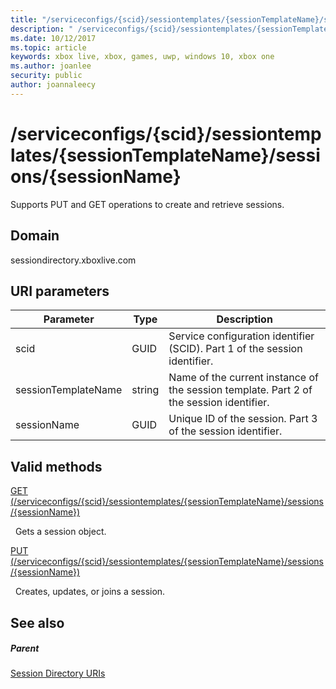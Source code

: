 ```yaml
---
title: "/serviceconfigs/{scid}/sessiontemplates/{sessionTemplateName}/sessions/{sessionName}"
description: " /serviceconfigs/{scid}/sessiontemplates/{sessionTemplateName}/sessions/{sessionName}"
ms.date: 10/12/2017
ms.topic: article
keywords: xbox live, xbox, games, uwp, windows 10, xbox one
ms.author: joanlee
security: public
author: joannaleecy
---
```


# /serviceconfigs/{scid}/sessiontemplates/{sessionTemplateName}/sessions/{sessionName}
Supports PUT and GET operations to create and retrieve sessions.
<a id="ID4EO"></a>


## Domain
sessiondirectory.xboxlive.com  
<a id="ID4ET"></a>


## URI parameters

| Parameter| Type| Description|
| --- | --- | --- |
| scid| GUID| Service configuration identifier (SCID). Part 1 of the session identifier.|
| sessionTemplateName| string| Name of the current instance of the session template. Part 2 of the session identifier.|
| sessionName| GUID| Unique ID of the session. Part 3 of the session identifier.| 

<a id="ID4EBC"></a>


## Valid methods

[GET (/serviceconfigs/{scid}/sessiontemplates/{sessionTemplateName}/sessions/{sessionName})](uri-serviceconfigsscidsessiontemplatessessiontemplatenamesessionssessionnameget.md)

&nbsp;&nbsp;Gets a session object.

[PUT (/serviceconfigs/{scid}/sessiontemplates/{sessionTemplateName}/sessions/{sessionName})](uri-serviceconfigsscidsessiontemplatessessiontemplatenamesessionssessionnameput.md)

&nbsp;&nbsp;Creates, updates, or joins a session.

<a id="ID4EOC"></a>


## See also

<a id="ID4EQC"></a>


##### Parent

[Session Directory URIs](atoc-reference-sessiondirectory.md)